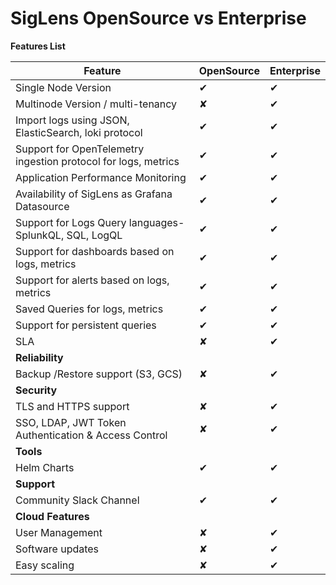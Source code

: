 
# SigLens OpenSource vs Enterprise
**Features List**


| Feature                           | OpenSource    | Enterprise    |
|-----------------------------------|---------------|---------------|
| Single Node Version                             | ✔ |✔ | 
| Multinode Version / multi-tenancy | ✘ | ✔ |
| Import logs using JSON, ElasticSearch, loki protocol | ✔ |✔ | 
| Support for OpenTelemetry ingestion protocol for logs, metrics | ✔ |✔ | 
| Application Performance Monitoring | ✔ |✔ | 
| Availability of SigLens as Grafana Datasource | ✔ |✔ | 
| Support for Logs Query languages- SplunkQL, SQL, LogQL | ✔ |✔ | 
| Support for dashboards based on logs, metrics | ✔ |✔ | 
| Support for alerts based on logs, metrics | ✔ |✔ | 
| Saved Queries for logs, metrics | ✔ |✔ | 
| Support for persistent queries | ✔ |✔ | 
| SLA | ✘ | ✔ |
| **Reliability**|     |     |
| Backup /Restore support (S3, GCS) | ✘ | ✔ |
| **Security**|     |     |
| TLS and HTTPS support | ✘ | ✔ |
| SSO, LDAP, JWT Token Authentication & Access Control | ✘ | ✔ |
| **Tools**|     |     |
| Helm Charts | ✔ |✔ | 
| **Support**|     |     |
| Community Slack Channel | ✔ |✔ | 
| **Cloud Features**|     |     |
| User Management | ✘ | ✔ |
| Software updates | ✘ | ✔ |
| Easy scaling | ✘ | ✔ |

